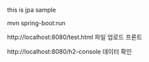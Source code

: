 this is jpa sample

mvn spring-boot:run

http://localhost:8080/test.html
파일 업로드 프론트

http://localhost:8080/h2-console
데이터 확인
